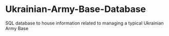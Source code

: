 # Ukrainian-Army-Base-Database
SQL database to house information related to managing a typical Ukrainian Army Base 
